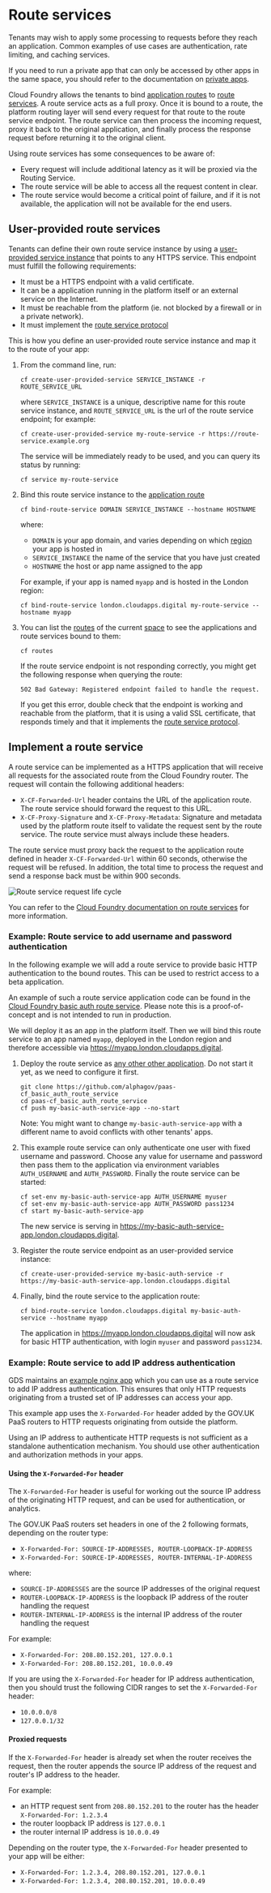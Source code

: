 # Route services

Tenants may wish to apply some processing to requests before they reach an application. Common examples of use cases are authentication, rate limiting, and caching services.

If you need to run a private app that can only be accessed by other apps in the same space, you should refer to the documentation on [private apps](/deploying_apps.html#deploying-private-apps).

Cloud Foundry allows the tenants to bind [application routes](/deploying_apps.html#names-routes-and-domains) to [route services](https://docs.cloudfoundry.org/services/route-services.html). A route service acts as a full proxy. Once it is bound to a route, the platform routing layer will send every request for that route to the route service endpoint. The route service can then process the incoming request, proxy it back to the original application, and finally process the response request before returning it to the original client.

Using route services has some consequences to be aware of:

- Every request will include additional latency as it will be proxied via the Routing Service.
- The route service will be able to access all the request content in clear.
- The route service would become a critical point of failure, and if it is not available, the application will not be available for the end users.

## User-provided route services

Tenants can define their own route service instance by using a [user-provided service instance](https://docs.cloudfoundry.org/devguide/services/user-provided.html) that points to any HTTPS service. This endpoint must fulfill the following requirements:

- It must be a HTTPS endpoint with a valid certificate.
- It can be a application running in the platform itself or an external service on the Internet.
- It must be reachable from the platform (ie. not blocked by a firewall or in a private network).
- It must implement the [route service protocol](/deploying_services/route_services/#implementing-a-route-service)

This is how you define an user-provided route service instance and map it to the route of your app:

1. From the command line, run:

    ```
    cf create-user-provided-service SERVICE_INSTANCE -r ROUTE_SERVICE_URL
    ```

    where `SERVICE_INSTANCE` is a unique, descriptive name for this route service instance, and `ROUTE_SERVICE_URL` is the url of the route service endpoint; for example:

    ```
    cf create-user-provided-service my-route-service -r https://route-service.example.org
    ```

    The service will be immediately ready to be used, and you can query its status by running:

    ```
    cf service my-route-service
    ```


2. Bind this route service instance to the [application route](/deploying_apps.html#names-routes-and-domains)

    ```
    cf bind-route-service DOMAIN SERVICE_INSTANCE --hostname HOSTNAME
    ```

    where:
    - `DOMAIN` is your app domain, and varies depending on which [region](/orgs_spaces_users.html#regions) your app is hosted in
    - `SERVICE_INSTANCE` the name of the service that you have just created
    - `HOSTNAME` the host or app name assigned to the app

    For example, if your app is named `myapp` and is hosted in the London region:

    ```
    cf bind-route-service london.cloudapps.digital my-route-service --hostname myapp
    ```

3. You can list the [routes](/deploying_apps.html#names-routes-and-domains) of the current [space](/orgs_spaces_users.html#spaces) to see the applications and route services bound to them:

    ```
    cf routes
    ```

    If the route service endpoint is not responding correctly, you might get the following response when querying the route:

    ``502 Bad Gateway: Registered endpoint failed to handle the request.``

    If you get this error, double check that the endpoint is working and reachable from the platform, that it is using a valid SSL certificate, that responds timely and that it implements the [route service protocol](/deploying_services/route_services/#implementing-a-route-service).

## Implement a route service

A route service can be implemented as a HTTPS application that will receive all requests for the associated route from the Cloud Foundry router. The request will contain the following additional headers:

- `X-CF-Forwarded-Url` header contains the URL of the application route. The route service should forward the request to this URL.
- `X-CF-Proxy-Signature` and `X-CF-Proxy-Metadata`: Signature and metadata used by the platform route itself to validate the request sent by the route service.
  The route service must always include these headers.

The route service must proxy back the request to the application route defined in header `X-CF-Forwarded-Url` within 60 seconds, otherwise the request will be refused. In addition, the total time to process the request and send a response back must be within 900 seconds.

![Route service request life cycle](/images/route-service.png)

You can refer to the [Cloud Foundry documentation on route services](https://docs.cloudfoundry.org/services/route-services.html) for more information.

### Example: Route service to add username and password authentication

In the following example we will add a route service to provide basic HTTP authentication to the bound routes. This can be used to restrict access to a beta application.

An example of such a route service application code can be found in the [Cloud Foundry basic auth route service](https://github.com/alphagov/paas-cf_basic_auth_route_service).
Please note this is a proof-of-concept and is not intended to run in production.

We will deploy it as an app in the platform itself. Then we will bind this route service to an app named `myapp`, deployed in the London region and therefore accessible via https://myapp.london.cloudapps.digital.

1. Deploy the route service as [any other other application](/deploying_apps.html#deploying-apps).
   Do not start it yet, as we need to configure it first.

    ```
    git clone https://github.com/alphagov/paas-cf_basic_auth_route_service
    cd paas-cf_basic_auth_route_service
    cf push my-basic-auth-service-app --no-start
    ```

    Note: You might want to change `my-basic-auth-service-app` with a different name to avoid conflicts with other tenants' apps.

2. This example route service can only authenticate one user with fixed username and password. Choose any value for username and password then pass them to the application via environment variables `AUTH_USERNAME` and `AUTH_PASSWORD`. Finally the route service can be started:

    ```
    cf set-env my-basic-auth-service-app AUTH_USERNAME myuser
    cf set-env my-basic-auth-service-app AUTH_PASSWORD pass1234
    cf start my-basic-auth-service-app
    ```

    The new service is serving in https://my-basic-auth-service-app.london.cloudapps.digital.

3. Register the route service endpoint as an user-provided service instance:

    ```
    cf create-user-provided-service my-basic-auth-service -r https://my-basic-auth-service-app.london.cloudapps.digital
    ```

4. Finally, bind the route service to the application route:

    ```
    cf bind-route-service london.cloudapps.digital my-basic-auth-service --hostname myapp
    ```

    The application in https://myapp.london.cloudapps.digital will now ask for basic HTTP authentication, with login `myuser` and password `pass1234`.

### Example: Route service to add IP address authentication

GDS maintains an [example nginx app](https://github.com/alphagov/paas-ip-authentication-route-service) which you can use as a route service to add IP address authentication.
This ensures that only HTTP requests originating from a trusted set of IP addresses can access your app.

This example app uses the `X-Forwarded-For` header added by the GOV.UK PaaS routers to HTTP requests originating from outside the platform.

Using an IP address to authenticate HTTP requests is not sufficient as a standalone authentication mechanism.
You should use other authentication and authorization methods in your apps.

#### Using the `X-Forwarded-For` header

The `X-Forwarded-For` header is useful for working out the source IP address of the originating HTTP request, and can be used for authentication, or analytics.

The GOV.UK PaaS routers set headers in one of the 2 following formats, depending on the router type:

- `X-Forwarded-For: SOURCE-IP-ADDRESSES, ROUTER-LOOPBACK-IP-ADDRESS`
- `X-Forwarded-For: SOURCE-IP-ADDRESSES, ROUTER-INTERNAL-IP-ADDRESS`

where:

- `SOURCE-IP-ADDRESSES` are the source IP addresses of the original request
- `ROUTER-LOOPBACK-IP-ADDRESS` is the loopback IP address of the router handling the request
- `ROUTER-INTERNAL-IP-ADDRESS` is the internal IP address of the router handling the request

For example:

- `X-Forwarded-For: 208.80.152.201, 127.0.0.1`
- `X-Forwarded-For: 208.80.152.201, 10.0.0.49`

If you are using the `X-Forwarded-For` header for IP address authentication, then you should trust the following CIDR ranges to set the `X-Forwarded-For` header:

- `10.0.0.0/8`
- `127.0.0.1/32`

#### Proxied requests

If the `X-Forwarded-For` header is already set when the router receives the request, then the router appends the source IP address of the request and router's IP address to the header.

For example:

- an HTTP request sent from `208.80.152.201` to the router has the header `X-Forwarded-For: 1.2.3.4`
- the router loopback IP address is `127.0.0.1`
- the router internal IP address is `10.0.0.49`

Depending on the router type, the `X-Forwarded-For` header presented to your app will be either:

- `X-Forwarded-For: 1.2.3.4, 208.80.152.201, 127.0.0.1`
- `X-Forwarded-For: 1.2.3.4, 208.80.152.201, 10.0.0.49`
